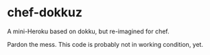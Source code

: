 chef-dokkuz
===========

A mini-Heroku based on dokku, but re-imagined for chef.

Pardon the mess. This code is probably not in working condition, yet.
